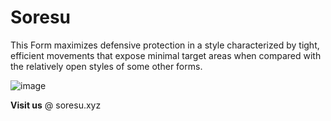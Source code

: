 # Soresu
This Form maximizes defensive protection in a style characterized by tight, efficient movements that expose minimal target areas when compared with the relatively open styles of some other forms.


![image](https://user-images.githubusercontent.com/104178930/164858536-b39108c3-46e5-4705-8331-d74f90e92c53.png)


**Visit us** @ soresu.xyz
